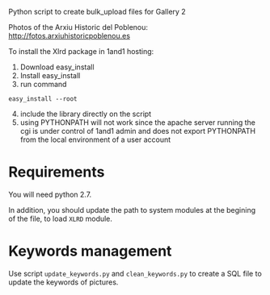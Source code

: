Python script to create bulk_upload files for Gallery 2 

Photos of the Arxiu Historic del Poblenou: http://fotos.arxiuhistoricpoblenou.es


To install the Xlrd package in 1and1 hosting:

1. Download easy_install
2. Install easy_install
3. run command

```easy_install --root```

4. include the library directly on the script
5. using PYTHONPATH will not work since the apache server running the cgi is under control of 1and1 admin and does not export PYTHONPATH from the local environment of a user account

Requirements
============

You will need python 2.7.

In addition, you should update the path to system modules at the begining of the file, to load `XLRD` module.


Keywords management
===================


Use script `update_keywords.py` and `clean_keywords.py` to create a SQL file to update the keywords of pictures.
